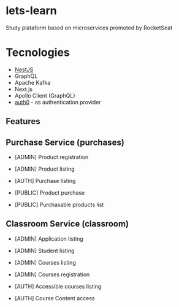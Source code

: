 # lets-learn
Study plataform based on microservices promoted by RocketSeat


# Tecnologies

- <a href="https://nestjs.com/" target="_blank" rel="noopener noreferrer">NestJS</a>
- GraphQL
- Apache Kafka
- Next.js
- Apollo Client (GraphQL)
- <a href="https://manage.auth0.com/" target="_blank" rel="noopener noreferrer">auth0</a> - as authentication provider

## Features

## Purchase Service (purchases)

- [ADMIN] Product registration
- [ADMIN] Product listing

- [AUTH] Purchase listing

- [PUBLIC] Product purchase
- [PUBLIC] Purchasable products list

## Classroom Service (classroom)

- [ADMIN] Application listing
- [ADMIN] Student listing
- [ADMIN] Courses listing
- [ADMIN] Courses registration

- [AUTH] Accessible courses listing
- [AUTH] Course Content access
